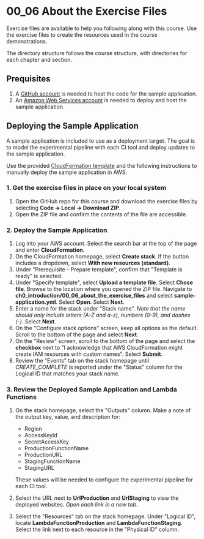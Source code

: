 # 00_06 About the Exercise Files

Exercise files are available to help you following along with this course.  Use the exercise files to create the resources used in the course demonstrations.

The directory structure follows the course structure, with directories for each chapter and section.

## Prequisites
1. A [GitHub account](https://github.com/join) is needed to host the code for the sample application.
2. An [Amazon Web Services account](https://aws.amazon.com/free) is needed to deploy and host the sample application.

## Deploying the Sample Application
A sample application is included to use as a deployment target. The goal is to model the experimental pipeline with each CI tool and deploy updates to the sample application.

Use the provided [CloudFormation template](./sample-application.yml) and the following instructions to manually deploy the sample application in AWS.

### 1. Get the exercise files in place on your local system
1. Open the GitHub repo for this course and download the exercise files by selecting **Code -> Local -> Download ZIP**.  
2. Open the ZIP file and confirm the contents of the file are accessible.

### 2. Deploy the Sample Application
1. Log into your AWS account.  Select the search bar at the top of the page and enter **CloudFormation**.
1. On the CloudFormation homepage, select **Create stack**.  If the button includes a dropdown, select **With new resources (standard)**.
1. Under "Prerequisite - Prepare template", confirm that "Template is ready" is selected.
1. Under "Specify template", select **Upload a template file**.  Select **Chose file**.  Browse to the location where you opened the ZIP file.  Navigate to **ch0_introduction/00_06_about_the_exercise_files** and select **sample-application.yml**.  Select **Open**. Select **Next**.
1. Enter a name for the stack under "Stack name". *Note that the name should only include letters (A-Z and a-z), numbers (0-9), and dashes (-)*.  Select **Next**.
1. On the "Configure stack options" screen, keep all options as the default.  Scroll to the bottom of the page and select **Next**.
1.  On the "Review" screen, scroll to the bottom of the page and select the **checkbox** next to "I acknowledge that AWS CloudFormation might create IAM resources with custom names".  Select **Submit**.
1. Review the "Events" tab on the stack homepage until *CREATE_COMPLETE* is reported under the "Status" column for the Logical ID that matches your stack name.

### 3. Review the Deployed Sample Application and Lambda Functions
1.  On the stack homepage, select the "Outputs" column.  Make a note of the output key, value, and description for:

    - Region
    - AccessKeyId
    - SecretAccessKey
    - ProductionFunctionName
    - ProductionURL
    - StagingFunctionName
    - StagingURL

    These values will be needed to configure the experimental pipeline for each CI tool.

1.  Select the URL next to **UrlProduction** and  **UrlStaging** to view the deployed websites. *Open each link in a new tab*.

1.  Select the "Resources" tab on the stack homepage.  Under "Logical ID", locate **LambdaFunctionProduction** and **LambdaFunctionStaging**.  Select the link next to each resource in the "Physical ID" column.
